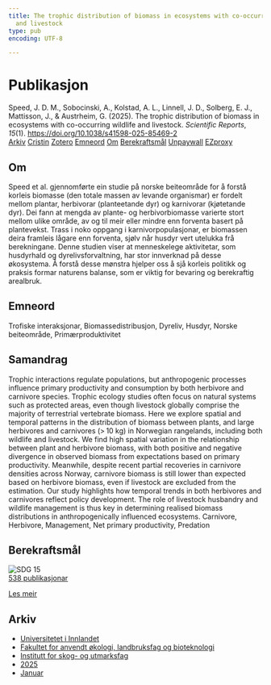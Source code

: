 ```yaml
---
title: The trophic distribution of biomass in ecosystems with co-occurring wildlife
  and livestock
type: pub
encoding: UTF-8

---
```

<h1>Publikasjon</h1>
<article id="csl-bib-container-BPGFGLXT" class="csl-bib-container">
  <div class="csl-bib-body"> <div class="csl-entry">Speed, J. D. M., Sobocinski, A., Kolstad, A. L., Linnell, J. D., Solberg, E. J., Mattisson, J., &#38; Austrheim, G. (2025). The trophic distribution of biomass in ecosystems with co-occurring wildlife and livestock. <i>Scientific Reports</i>, <i>15</i>(1). <a href="https://doi.org/10.1038/s41598-025-85469-2">https://doi.org/10.1038/s41598-025-85469-2</a></div> </div>
  <div class="csl-bib-buttons">
    <a href="#taxonomy-article-BPGFGLXT" alt="archive" class="csl-bib-button">Arkiv</a>
    <a href="https://app.cristin.no/results/show.jsf?id=2339823" alt="Cristin" class="csl-bib-button">Cristin</a>
    <a href="http://zotero.org/groups/5881554/items/BPGFGLXT" alt="Zotero" class="csl-bib-button">Zotero</a>
    <a href="#keywords-article-BPGFGLXT" alt="keywords" class="csl-bib-button">Emneord</a>
    <a href="#about-article-BPGFGLXT" alt="about_pub" class="csl-bib-button">Om</a>
    <a href="#sdg-article-BPGFGLXT" alt="sdg" class="csl-bib-button">Berekraftsmål</a>
    <a href="https://doi.org/10.1038/s41598-025-85469-2" alt="Unpaywall" class="csl-bib-button">Unpaywall</a>
    <a href="https://doi.org/10.1038/s41598-025-85469-2" alt="EZproxy" class="csl-bib-button">EZproxy</a>
  </div>
  <div id="csl-bib-meta-container-BPGFGLXT"></div>
</article>
<div id="csl-bib-meta-BPGFGLXT" class="csl-bib-meta">
  <article id="about-article-BPGFGLXT" class="about_pub-article">
    <h1>Om</h1>
    Speed et al. gjennomførte ein studie på norske beiteområde for å forstå korleis biomasse (den totale massen av levande organismar) er fordelt mellom plantar, herbivorar (planteetande dyr) og karnivorar (kjøtetande dyr). Dei fann at mengda av plante- og herbivorbiomasse varierte stort mellom ulike område, av og til meir eller mindre enn forventa basert på plantevekst. Trass i noko oppgang i karnivorpopulasjonar, er biomassen deira framleis lågare enn forventa, sjølv når husdyr vert utelukka frå berekningane. Denne studien viser at menneskelege aktivitetar, som husdyrhald og dyrelivsforvaltning, har stor innverknad på desse økosystema. Å forstå desse mønstra hjelper oss å sjå korleis politikk og praksis formar naturens balanse, som er viktig for bevaring og berekraftig arealbruk.
  </article>
  <article id="keywords-article-BPGFGLXT" class="keywords-article">
    <h1>Emneord</h1>
    Trofiske interaksjonar, Biomassedistribusjon, Dyreliv, Husdyr, Norske beiteområde, Primærproduktivitet
  </article>
  <article id="abstract-article-BPGFGLXT" class="abstract-article">
    <h1>Samandrag</h1>
    Trophic interactions regulate populations, but anthropogenic processes influence primary productivity and consumption by both herbivore and carnivore species. Trophic ecology studies often focus on natural systems such as protected areas, even though livestock globally comprise the majority of terrestrial vertebrate biomass. Here we explore spatial and temporal patterns in the distribution of biomass between plants, and large herbivores and carnivores (> 10 kg) in Norwegian rangelands, including both wildlife and livestock. We find high spatial variation in the relationship between plant and herbivore biomass, with both positive and negative divergence in observed biomass from expectations based on primary productivity. Meanwhile, despite recent partial recoveries in carnivore densities across Norway, carnivore biomass is still lower than expected based on herbivore biomass, even if livestock are excluded from the estimation. Our study highlights how temporal trends in both herbivores and carnivores reflect policy development. The role of livestock husbandry and wildlife management is thus key in determining realised biomass distributions in anthropogenically influenced ecosystems.
Carnivore, Herbivore, Management, Net primary productivity, Predation
  </article>
  <article id="sdg-article-BPGFGLXT" class="sdg-article">
    <h1>Berekraftsmål</h1>
    <div class="sdg-container"><div id="sdg15" class="sdg">
        <img src="{{< params subfolder >}}images/sdg/sdg15_nn.png" class="image" alt="SDG 15">
        <div class="sdg-overlay">
          <a href="{{< params subfolder >}}nn/archive/?sdg=15#archive" class="sdg-publication-count"><span>538</span> publikasjonar</a>
          <p><a href="https://fn.no/om-fn/fns-baerekraftsmaal/livet-paa-land?lang=nno-NO" class="sdg-read-more">Les meir</a></p>
        </div>
      </div></div>
  </article>
  <article id="taxonomy-article-BPGFGLXT" class="taxonomy-article">
    <h1>Arkiv</h1>
    <ul>
      <li><a href="{{< params subfolder >}}nn/archive/?key=3DCRN523">Universitetet i Innlandet</a></li>
      <li><a href="{{< params subfolder >}}nn/archive/?key=T77LXH6D">Fakultet for anvendt økologi, landbruksfag og bioteknologi</a></li>
      <li><a href="{{< params subfolder >}}nn/archive/?key=7TRARPE3">Institutt for skog- og utmarksfag</a></li>
      <li><a href="{{< params subfolder >}}nn/archive/?key=H5L4MZHE">2025</a></li>
      <li><a href="{{< params subfolder >}}nn/archive/?key=Z4NRWY2R">Januar</a></li>
    </ul>
  </article>
</div>
